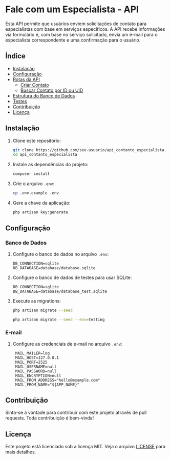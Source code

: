 # Fale com um Especialista - API

Esta API permite que usuários enviem solicitações de contato para especialistas com base em serviços específicos. A API recebe informações via formulário e, com base no serviço solicitado, envia um e-mail para o especialista correspondente e uma confirmação para o usuário.

## Índice

- [Instalação](#instalação)
- [Configuração](#configuração)
- [Rotas da API](#rotas-da-api)
  - [Criar Contato](#criar-contato)
  - [Buscar Contato por ID ou UID](#buscar-contato-por-id-ou-uid)
- [Estrutura do Banco de Dados](#estrutura-do-banco-de-dados)
- [Testes](#testes)
- [Contribuição](#contribuição)
- [Licença](#licença)

## Instalação

1. Clone este repositório:
   ```bash
   git clone https://github.com/seu-usuario/api_contanto_especialista.git
   cd api_contanto_especialista
   ```

2. Instale as dependências do projeto:
   ```bash
   composer install
   ```

3. Crie o arquivo `.env`:
   ```bash
   cp .env.example .env
   ```

4. Gere a chave da aplicação:
   ```bash
   php artisan key:generate
   ```

## Configuração

### Banco de Dados

1. Configure o banco de dados no arquivo `.env`:
   ```dotenv
   DB_CONNECTION=sqlite
   DB_DATABASE=database/database.sqlite
   ```

2. Configure o banco de dados de testes para usar SQLite:
   ```dotenv
   DB_CONNECTION=sqlite
   DB_DATABASE=database/database_test.sqlite
   ```

3. Execute as migrations:
   ```bash
   php artisan migrate --seed

   php artisan migrate --seed --env=testing
   ```

### E-mail

1. Configure as credenciais de e-mail no arquivo `.env`:
   ```dotenv
    MAIL_MAILER=log
    MAIL_HOST=127.0.0.1
    MAIL_PORT=2525
    MAIL_USERNAME=null
    MAIL_PASSWORD=null
    MAIL_ENCRYPTION=null
    MAIL_FROM_ADDRESS="hello@example.com"
    MAIL_FROM_NAME="${APP_NAME}"
   ```

## Contribuição

Sinta-se à vontade para contribuir com este projeto através de pull requests. Toda contribuição é bem-vinda!

## Licença

Este projeto está licenciado sob a licença MIT. Veja o arquivo [LICENSE](LICENSE) para mais detalhes.